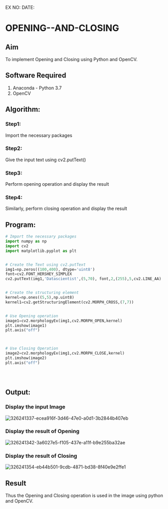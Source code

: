 EX NO: 
DATE:

# OPENING--AND-CLOSING
## Aim
To implement Opening and Closing using Python and OpenCV.

## Software Required
1. Anaconda - Python 3.7
2. OpenCV
## Algorithm:
### Step1:
Import the necessary packages


### Step2:
Give the input text using cv2.putText()

### Step3:
Perform opening operation and display the result

### Step4:
Similarly, perform closing operation and display the result



## Program:

``` Python
# Import the necessary packages
import numpy as np
import cv2
import matplotlib.pyplot as plt


# Create the Text using cv2.putText
img1=np.zeros((100,400), dtype='uint8')
font=cv2.FONT_HERSHEY_SIMPLEX
cv2.putText(img1,'Datascientist',(5,70), font,2,(255),5,cv2.LINE_AA)


# Create the structuring element
kernel=np.ones((5,5),np.uint8)
kernel1=cv2.getStructuringElement(cv2.MORPH_CROSS,(7,7))


# Use Opening operation
image1=cv2.morphologyEx(img1,cv2.MORPH_OPEN,kernel)
plt.imshow(image1)
plt.axis("off")



# Use Closing Operation
image2=cv2.morphologyEx(img1,cv2.MORPH_CLOSE,kernel)
plt.imshow(image2)
plt.axis("off")





```
## Output:

### Display the input Image
![326241337-ecea916f-3d46-47e0-a0d1-3b2844b407eb](https://github.com/Sangavi-suresh/OPENING--AND-CLOSING/assets/118541861/5b848f24-a431-4b82-bf57-e866ea33b8a8)


### Display the result of Opening

![326241342-3a6027e5-f105-437e-a11f-b9e255ba32ae](https://github.com/Sangavi-suresh/OPENING--AND-CLOSING/assets/118541861/a101986d-b6d2-49ed-9e1f-f4f0132a4589)

### Display the result of Closing

![326241354-eb44b501-9cdb-4871-bd38-8f40e9e2ffe1](https://github.com/Sangavi-suresh/OPENING--AND-CLOSING/assets/118541861/13343da0-8d93-4281-bd6c-b2ef399ad87d)

## Result
Thus the Opening and Closing operation is used in the image using python and OpenCV.

